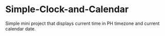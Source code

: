 # Simple-Clock-and-Calendar
Simple mini project that displays current time in PH timezone and current calendar date.
